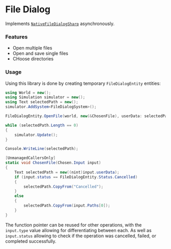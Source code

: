 # File Dialog

Implements [`NativeFileDialogSharp`](https://github.com/milleniumbug/NativeFileDialogSharp) asynchronously.

### Features
- Open multiple files
- Open and save single files
- CHoose directories

### Usage

Using this library is done by creating temporary `FileDialogEntity` entities:
```cs
using World = new();
using Simulation simulator = new();
using Text selectedPath = new();
simulator.AddSystem<FileDialogSystem>();

FileDialogEntity.OpenFile(world, new(&ChosenFile), userData: selectedPath.Address);

while (selectedPath.Length == 0)
{
    simulator.Update();
}

Console.WriteLine(selectedPath);

[UnmanagedCallersOnly]
static void ChosenFile(Chosen.Input input)
{
    Text selectedPath = new((nint)input.userData);
    if (input.status == FileDialogEntity.Status.Cancelled)
    {
        selectedPath.CopyFrom("Cancelled");
    }
    else
    {
        selectedPath.CopyFrom(input.Paths[0]);
    }
}
```

The function pointer can be reused for other operations, with the `input.type` value allowing for
differentiating between each. As well as `input.status` allowing to check if the operation was cancelled,
failed, or completed successfully.